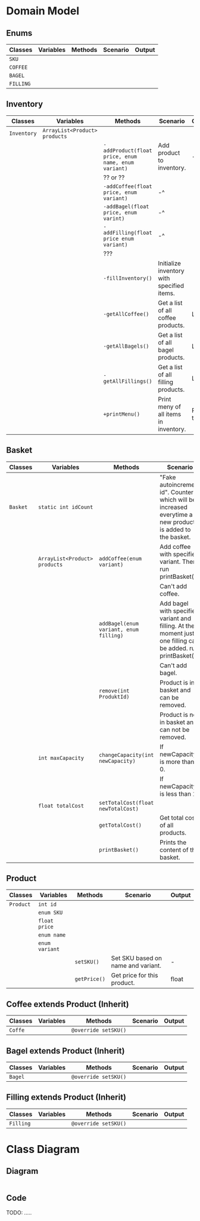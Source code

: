 # Domain Model

## Enums
| Classes   | Variables | Methods | Scenario | Output |
|-----------|-----------|---------|----------|--------|
| `SKU`     |           |         |          |        |
| `COFFEE`  |           |         |          |        |
| `BAGEL`   |           |         |          |        |
| `FILLING` |           |         |          |        |

## Inventory
| Classes     | Variables                     | Methods                                             | Scenario                                   | Output     |
|-------------|-------------------------------|-----------------------------------------------------|--------------------------------------------|------------|
| `Inventory` | `ArrayList<Product> products` |                                                     |                                            |            |
|             |                               | `-addProduct(float price, enum name, enum variant)` | Add product to inventory.                  | -          |
|             |                               | ?? or ??                                            |                                            |            |
|             |                               | `-addCoffee(float price, enum variant)`             | -^                                         |            |
|             |                               | `-addBagel(float price, enum varint)`               | -^                                         |            |
|             |                               | `-addFilling(float price enum variant)`             | -^                                         |            |
|             |                               | ???                                                 |                                            |            |
|             |                               | `-fillInventory()`                                  | Initialize inventory with specified items. |            |
|             |                               | `-getAllCoffee()`                                   | Get a list of all coffee products.         | List       |
|             |                               | `-getAllBagels()`                                   | Get a list of all bagel products.          | List       |
|             |                               | `-getAllFillings()`                                 | Get a list of all filling products.        | List       |
|             |                               | `+printMenu()`                                      | Print meny of all items in inventory.      | Print text |

## Basket
| Classes  | Variables                     | Methods                                | Scenario                                                                                                      | Output          |
|----------|-------------------------------|----------------------------------------|---------------------------------------------------------------------------------------------------------------|-----------------|
| `Basket` | `static int idCount`          |                                        | "Fake autoincrement id". Counter which will be increased everytime a new product is added to the basket.      |                 |
|          | `ArrayList<Product> products` | `addCoffee(enum variant)`              | Add coffee with specified variant. Then run printBasket().                                                    |                 |
|          |                               |                                        | Can't add coffee.                                                                                             | throw exception |
|          |                               | `addBagel(enum variant, enum filling)` | Add bagel with specified variant and filling. At the moment just one filling can be added. run printBasket(). |                 |
|          |                               |                                        | Can't add bagel.                                                                                              | throw exception |
|          |                               | `remove(int ProduktId)`                | Product is in basket and can be removed.                                                                      | Show message    |
|          |                               |                                        | Product is not in basket and can not be removed.                                                              | throw exception |
|          | `int maxCapacity`             | `changeCapacity(int newCapacity)`      | If newCapacity is more than 0.                                                                                | true            |
|          |                               |                                        | If newCapacity is less than 1.                                                                                | false           |
|          | `float totalCost`             | `setTotalCost(float newTotalCost)`     |                                                                                                               |                 |
|          |                               | `getTotalCost()`                       | Get total cost of all products.                                                                               | float           |
|          |                               | `printBasket()`                        | Prints the content of the basket.                                                                             | Print text      |

## Product
| Classes   | Variables      | Methods      | Scenario                           | Output |
|-----------|----------------|--------------|------------------------------------|--------|
| `Product` | `int id`       |              |                                    |        |
|           | `enum SKU`     |              |                                    |        |  
|           | `float price`  |              |                                    |        |
|           | `enum name`    |              |                                    |        |
|           | `enum variant` |              |                                    |        |
|           |                | `setSKU()`   | Set SKU based on name and variant. | -      |
|           |                | `getPrice()` | Get price for this product.        | float  |

## Coffee extends Product (Inherit)
| Classes | Variables | Methods              | Scenario                            | Output |
|---------|-----------|----------------------|-------------------------------------|--------|
| `Coffe` |           | `@override setSKU()` |                                     |        |  

## Bagel extends Product (Inherit)
| Classes | Variables | Methods               | Scenario                            | Output |
|---------|-----------|-----------------------|-------------------------------------|--------|
| `Bagel` |           | `@override setSKU()`  |                                     |        |  

## Filling extends Product (Inherit)
| Classes   | Variables | Methods               | Scenario                            | Output |
|-----------|-----------|-----------------------|-------------------------------------|--------|
| `Filling` |           | `@override setSKU()`  |                                     |        |  

# Class Diagram
## Diagram
![]()

## Code
TODO: .....

